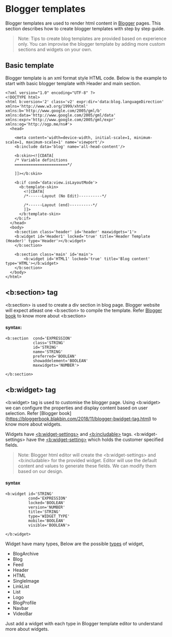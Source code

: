# Blogger templates

Blogger templates are used to render html content in [Blogger](https://www.blogger.com) pages. This section describes how to create blogger templates with step by step guide.

> Note: Tips to create blog templates are provided based on experience only. You can improvise the blogger template by adding more custom sections and widgets on your own.

## Basic template

Blogger template is an xml format style HTML code. Below is the example to start with basic blogger template with Header and main section.

```
<?xml version="1.0" encoding="UTF-8" ?>
<!DOCTYPE html>
<html b:version='2' class='v2' expr:dir='data:blog.languageDirection' xmlns='http://www.w3.org/1999/xhtml' xmlns:b='http://www.google.com/2005/gml/b' xmlns:data='http://www.google.com/2005/gml/data' xmlns:expr='http://www.google.com/2005/gml/expr' xmlns:og='http://ogp.me/ns#'>
  <head>

    <meta content='width=device-width, initial-scale=1, minimum-scale=1, maximum-scale=1' name='viewport'/>
    <b:include data='blog' name='all-head-content'/>

    <b:skin><![CDATA[
    /* Variable definitions
    =======================*/

    ]]></b:skin>

    <b:if cond='data:view.isLayoutMode'>
      <b:template-skin>
        <![CDATA[
        /*------Layout (No Edit)----------*/

        /*------Layout (end)----------*/
        ]]>
      </b:template-skin>
    </b:if>
  </head>
  <body>
    <b:section class='header' id='header' maxwidgets='1'>
 	<b:widget id='Header1' locked='true' title='Header Template (Header)' type='Header'></b:widget>
    </b:section>
    
    <b:section class='main' id='main'>
    	<b:widget id='HTML1' locked='true' title='Blog content' type='HTML'></b:widget>
    </b:section>
  </body>
</html>
  ```

## <b:section> tag

<b:section> is used to create a div section in blog page. Blogger website will expect atleast one <b:section> to compile the template. Refer [Blogger book](https://bloggerbook.blakbin.com/2018/11/blogger-bsection-tag.html) to know more about <b:section>

#### syntax:
```
<b:section  cond='EXPRESSION'
            class='STRING'
            id='STRING'
            name='STRING'
            preferred='BOOLEAN'
            showaddelement='BOOLEAN'
            maxwidgets='NUMBER'>
 
</b:section>
```

## <b:widget> tag

<b:widget> tag is used to customise the blogger page. Using <b:widget> we can configure the properties and display content based on user selection. Refer [Blogger book] (https://bloggerbook.blakbin.com/2018/11/blogger-bwidget-tag.html) to know more about widgets.

Widgets have [<b:widget-settings>](https://bloggerbook.blakbin.com/2018/11/blogger-bwidget-settings-tag.html) and [<b:includable>](https://bloggerbook.blakbin.com/2018/11/blogger-binclude-and-bincludable-tag.html) tags. <b:widget-settings> have the [<b:widget-setting>](https://bloggerbook.blakbin.com/2018/11/blogger-bwidget-settings-tag.html) which holds the customer specified fields.

> Note: Blogger html editor will create the <b:widget-settings> and <b:includable> for the provided widget. Editor will use the default content and values to generate these fields. We can modify them based on our design.

#### syntax
```
<b:widget id='STRING'
          cond='EXPRESSION'
          locked='BOOLEAN'
          version='NUMBER'
          title='STRING'
          type='WIDGET_TYPE'
          mobile='BOOLEAN'
          visible='BOOLEAN'>
 
</b:widget>
```

Widget have many types, Below are the possible [types](https://sites.google.com/site/templateofdoom/Home/blogger-template-widget-tag) of widget,
* BlogArchive
* Blog
* Feed
* Header
* HTML
* SingleImage
* LinkList
* List
* Logo
* BlogProfile
* Navbar
* VideoBar

Just add a widget with each type in Blogger template editor to understand more about widgets.



